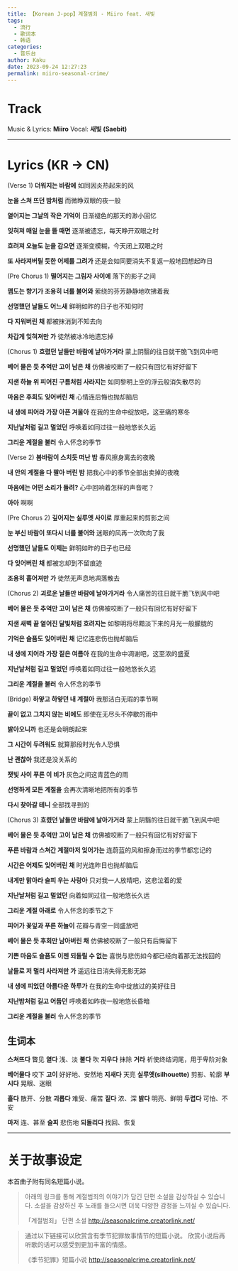 ```yaml
---
title: 【Korean J-pop】계절범죄 - Miiro feat. 새빛
tags:
  - 流行
  - 歌词本
  - 韩语
categories:
  - 音乐台
author: Kaku
date: 2023-09-24 12:27:23
permalink: miiro-seasonal-crime/
---
```


# Track

<lite-youtube videoid="rWbOrlbhens"></lite-youtube>

Music & Lyrics: **Miiro**
Vocal: **새빛 (Saebit)**

<!--more-->

---

# Lyrics (KR → CN)

(Verse 1)
**더워지는 바람에**
如同因炎热起来的风

**눈을 스쳐 뜨던 밤처럼**
而微睁双眼的夜一般

**옅어지는 그날의 작은 기억이**
日渐褪色的那天的渺小回忆

**잊혀져 매일 눈을 뜰 때면**
逐渐被遗忘，每天睁开双眼之时

**흐려져 오늘도 눈을 감으면**
逐渐变模糊，今天闭上双眼之时

**또 사라져버릴 듯한 어제를 그려가**
还是会如同要消失不复返一般地回想起昨日

(Pre Chorus 1)
**떨어지는 그림자 사이에**
落下的影子之间

**맴도는 향기가 조용히 너를 불어와**
萦绕的芬芳静静地吹拂着我

**선명했던 날들도 어느새**
鲜明如昨的日子也不知何时

**다 지워버린 채**
都被抹消到不知去向

**차갑게 잊혀져만 가**
徒然被冰冷地遗忘掉

(Chorus 1)
**흐렸던 날들만 바람에 날아가거라**
蒙上阴翳的往日就干脆飞到风中吧

**베어 물은 듯 추억만 고이 남은 채**
仿佛被咬断了一般只有回忆有好好留下

**지샌 하늘 위 피어진 구름처럼 사라지는**
如同黎明上空的浮云般消失散尽的

**마음은 후회도 잊어버린 채**
心情连后悔也抛却脑后

**내 생에 피어라 가장 아픈 겨울아**
在我的生命中绽放吧，这至痛的寒冬

**지난날처럼 길고 멀었던**
呼唤着如同过往一般地悠长久远

**그리운 계절을 불러**
令人怀念的季节

(Verse 2)
**봄바람이 스치듯 떠난 밤**
春风擦身离去的夜晚

**내 안의 계절을 다 팔아 버린 밤**
把我心中的季节全部出卖掉的夜晚

**마음에는 어떤 소리가 들려?**
心中回响着怎样的声音呢？

**아아**
啊啊

(Pre Chorus 2)
**깊어지는 실루엣 사이로**
厚重起来的剪影之间

**눈 부신 바람이 또다시 너를 불어와**
迷眼的风再一次吹向了我

**선명했던 날들도 이제는**
鲜明如昨的日子也已经

**다 잊어버린 채**
都被忘却到不留痕迹

**조용히 흩어져만 가**
徒然无声息地凋落散去

(Chorus 2)
**괴로운 날들만 바람에 날아가거라**
令人痛苦的往日就干脆飞到风中吧

**베어 물은 듯 추억만 고이 남은 채**
仿佛被咬断了一般只有回忆有好好留下

**지샌 새벽 끝 옅어진 달빛처럼 흐려지는**
如黎明将尽黯淡下来的月光一般朦胧的

**기억은 슬픔도 잊어버린 채**
记忆连悲伤也抛却脑后

**내 생에 지어라 가장 짙은 여름아**
在我的生命中凋谢吧，这至浓的盛夏

**지난날처럼 길고 멀었던**
呼唤着如同过往一般地悠长久远

**그리운 계절을 불러**
令人怀念的季节

(Bridge)
**하얗고 하얗던 내 계절아**
我那洁白无瑕的季节啊

**끝이 없고 그치지 않는 비에도**
即使在无尽头不停歇的雨中

**밝아오니까**
也还是会明朗起来

**그 시간이 두려워도**
就算那段时光令人恐惧

**난 괜찮아**
我还是没关系的

**잿빛 사이 푸른 이 비가**
灰色之间这青蓝色的雨

**선명하게 모든 계절을**
会再次清晰地把所有的季节

**다시 찾아갈 테니**
全部找寻到的

(Chorus 3)
**흐렸던 날들만 바람에 날아가거라**
蒙上阴翳的往日就干脆飞到风中吧

**베어 물은 듯 추억만 고이 남은 채**
仿佛被咬断了一般只有回忆有好好留下

**푸른 바람과 스쳐간 계절마저 잊어가는**
连蔚蓝的风和擦身而过的季节都忘记的

**시간은 어제도 잊어버린 채**
时光连昨日也抛却脑后

**내게만 맑아라 슬피 우는 사랑아**
只对我一人放晴吧，这悲泣着的爱

**지난날처럼 길고 멀었던**
向着如同过往一般地悠长久远

**그리운 계절 아래로**
令人怀念的季节之下
 
**피어가 꽃잎과 푸른 하늘이**
花瓣与青空一同盛放吧

**베어 물은 듯 후회만 남아버린 채**
仿佛被咬断了一般只有后悔留下

**기쁜 마음도 슬픔도 이젠 되돌릴 수 없는**
喜悦与悲伤如今都已经向着那无法找回的

**날들로 저 멀리 사라져만 가**
遥远往日消失得无影无踪

**내 생에 피었던 아름다운 하루가**
在我的生命中绽放过的美好往日

**지난밤처럼 길고 어둡던**
呼唤着如昨夜一般地悠长昏暗

**그리운 계절을 불러**
令人怀念的季节

## 生词本

**스쳐뜨다** 瞥见
**옅다** 浅、淡
**불다** 吹
**지우다** 抹除
**거라** 祈使终结词尾，用于卑阶对象

**베어물다** 咬下
**고이** 好好地、安然地
**지새다** 天亮
**실루엣(silhouette)** 剪影、轮廓
**부시다** 晃眼、迷眼

**흩다** 散开、分散
**괴롭다** 难受、痛苦
**짙다** 浓、深
**밝다** 明亮、鲜明
**두렵다** 可怕、不安

**마저** 连、甚至
**슬피** 悲伤地
**되돌리다** 找回、恢复

---

# 关于故事设定

本首曲子附有同名短篇小说。

> 아래의 링크를 통해 계절범죄의 이야기가 담긴 단편 소설을 감상하실 수 있습니다.
소설을 감상하신 후 노래를 들으시면 더욱 다양한 감정을 느끼실 수 있습니다.
> 
>「계절범죄」 단편 소설
http://seasonalcrime.creatorlink.net/

> 通过以下链接可以欣赏含有季节犯罪故事情节的短篇小说。
> 欣赏小说后再听歌的话可以感受到更加丰富的情感。
>
> 《季节犯罪》短篇小说
http://seasonalcrime.creatorlink.net/

